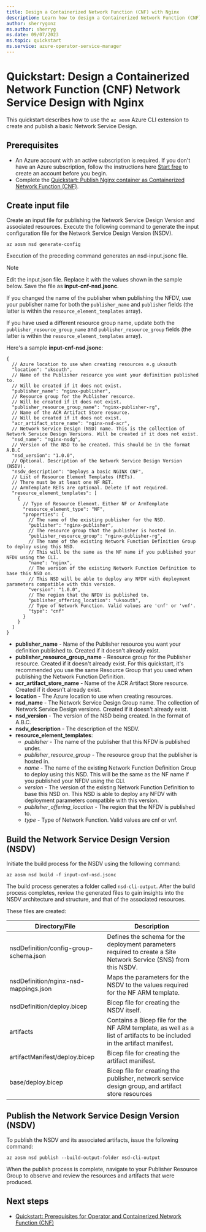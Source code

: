 ```yaml
---
title: Design a Containerized Network Function (CNF) with Nginx
description: Learn how to design a Containerized Network Function (CNF) with Nginx.
author: sherrygonz
ms.author: sherryg
ms.date: 09/07/2023
ms.topic: quickstart
ms.service: azure-operator-service-manager
---
```


# Quickstart: Design a Containerized Network Function (CNF) Network Service Design with Nginx

This quickstart describes how to use the `az aosm` Azure CLI extension to create and publish a basic Network Service Design.

## Prerequisites

- An Azure account with an active subscription is required. If you don't have an Azure subscription, follow the instructions here [Start free](https://azure.microsoft.com/free/?WT.mc_id=A261C142F) to create an account before you begin.
- Complete the [Quickstart: Publish Nginx container as Containerized Network Function (CNF)](quickstart-publish-containerized-network-function-definition.md).

## Create input file

Create an input file for publishing the Network Service Design Version and associated resources. Execute the following command to generate the input configuration file for the Network Service Design Version (NSDV).

```azurecli
az aosm nsd generate-config
```

Execution of the preceding command generates an nsd-input.jsonc file.

> [!NOTE]
> Edit the input.json file. Replace it with the values shown in the sample below. Save the file as **input-cnf-nsd.jsonc**.
>
> If you changed the name of the publisher when publishing the NFDV, use your publisher name for both the `publisher_name` and `publisher` fields (the latter is within the `resource_element_templates` array).
>
> If you have used a different resource group name, update both the `publisher_resource_group_name` and `publisher_resource_group` fields (the latter is within the `resource_element_templates` array).

Here's a sample **input-cnf-nsd.jsonc**:

```jsonc
{
  // Azure location to use when creating resources e.g uksouth
  "location": "uksouth",
  // Name of the Publisher resource you want your definition published to.
  // Will be created if it does not exist.
  "publisher_name": "nginx-publisher",
  // Resource group for the Publisher resource.
  // Will be created if it does not exist.
  "publisher_resource_group_name": "nginx-publisher-rg",
  // Name of the ACR Artifact Store resource.
  // Will be created if it does not exist.
  "acr_artifact_store_name": "nginx-nsd-acr",
  // Network Service Design (NSD) name. This is the collection of Network Service Design Versions. Will be created if it does not exist.
  "nsd_name": "nginx-nsdg",
  // Version of the NSD to be created. This should be in the format A.B.C
  "nsd_version": "1.0.0",
  // Optional. Description of the Network Service Design Version (NSDV).
  "nsdv_description": "Deploys a basic NGINX CNF",
  // List of Resource Element Templates (RETs).
  // There must be at least one NF RET.
  // ArmTemplate RETs are optional. Delete if not required.
  "resource_element_templates": [
    {
      // Type of Resource Element. Either NF or ArmTemplate
      "resource_element_type": "NF",
      "properties": {
        // The name of the existing publisher for the NSD.
        "publisher": "nginx-publisher",
        // The resource group that the publisher is hosted in.
        "publisher_resource_group": "nginx-publisher-rg",
        // The name of the existing Network Function Definition Group to deploy using this NSD.
        // This will be the same as the NF name if you published your NFDV using the CLI.
        "name": "nginx",
        // The version of the existing Network Function Definition to base this NSD on.
        // This NSD will be able to deploy any NFDV with deployment parameters compatible with this version.
        "version": "1.0.0",
        // The region that the NFDV is published to.
        "publisher_offering_location": "uksouth",
        // Type of Network Function. Valid values are 'cnf' or 'vnf'.
        "type": "cnf"
      }
    }
  ]
}
```

- **publisher_name** - Name of the Publisher resource you want your definition published to. Created if it doesn't already exist.
- **publisher_resource_group_name** - Resource group for the Publisher resource. Created if it doesn't already exist. For this quickstart, it's recommended you use the same Resource Group that you used when publishing the Network Function Definition.
- **acr_artifact_store_name** - Name of the ACR Artifact Store resource. Created if it doesn't already exist.
- **location** - The Azure location to use when creating resources.
- **nsd_name** - The Network Service Design Group name. The collection of Network Service Design versions. Created if it doesn't already exist.
- **nsd_version** - The version of the NSD being created. In the format of A.B.C.
- **nsdv_description** - The description of the NSDV.
- **resource_element_templates**:
  - _publisher_ - The name of the publisher that this NFDV is published under.
  - _publisher_resource_group_ - The resource group that the publisher is hosted in.
  - _name_ - The name of the existing Network Function Definition Group to deploy using this NSD. This will be the same as the NF name if you published your NFDV using the CLI.
  - _version_ - The version of the existing Network Function Definition to base this NSD on. This NSD is able to deploy any NFDV with deployment parameters compatible with this version.
  - _publisher_offering_location_ - The region that the NFDV is published to.
  - _type_ - Type of Network Function. Valid values are cnf or vnf.

## Build the Network Service Design Version (NSDV)

Initiate the build process for the NSDV using the following command:

```azurecli
az aosm nsd build -f input-cnf-nsd.jsonc
```

The build process generates a folder called `nsd-cli-output`. After the build process completes, review the generated files to gain insights into the NSDV architecture and structure, and that of the associated resources.

These files are created:

| Directory/File                         | Description                                                                                                                |
| -------------------------------------- | -------------------------------------------------------------------------------------------------------------------------- |
| nsdDefinition/config-group-schema.json | Defines the schema for the deployment parameters required to create a Site Network Service (SNS) from this NSDV.           |
| nsdDefinition/nginx-nsd-mappings.json  | Maps the parameters for the NSDV to the values required for the NF ARM template.                                           |
| nsdDefinition/deploy.bicep             | Bicep file for creating the NSDV itself.                                                                               |
| artifacts                              | Contains a Bicep file for the NF ARM template, as well as a list of artifacts to be included in the artifact manifest. |
| artifactManifest/deploy.bicep          | Bicep file for creating the artifact manifest.                                                                         |
| base/deploy.bicep                      | Bicep file for creating the publisher, network service design group, and artifact store resources                      |

## Publish the Network Service Design Version (NSDV)

To publish the NSDV and its associated artifacts, issue the following command:

```azurecli
az aosm nsd publish --build-output-folder nsd-cli-output
```

When the publish process is complete, navigate to your Publisher Resource Group to observe and review the resources and artifacts that were produced.

## Next steps

- [Quickstart: Prerequisites for Operator and Containerized Network Function (CNF)](quickstart-containerized-network-function-operator.md)
